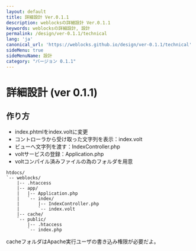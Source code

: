 ```yaml
---
layout: default
title: 詳細設計 Ver.0.1.1
description: weblocksの詳細設計 Ver.0.1.1
keywords: weblocksの詳細設計, 設計
permalink: /design/ver-0.1.1/technical
lang: 'ja'
canonical_url: 'https://weblocks.github.io/design/ver-0.1.1/technical'
sideMenu: true
sideMenuName: 設計
category: "バージョン 0.1.1"
---
```

<div class="container-fluid">
  <div class="row">
    <div class="col">
      <h1>詳細設計 (ver 0.1.1)</h1>
    </div>
  </div>
  <div class="row">
    <div class="col-12">
      <h2>作り方</h2>
      <p>
        <ul>
          <li>index.phtmlをindex.voltに変更</li>
          <li>コントローラから受け取った文字列を表示：index.volt</li>
          <li>ビューへ文字列を渡す：IndexController.php</li>
          <li>voltサービスの登録：Application.php</li>
          <li>voltコンパイル済みファイルの為のフォルダを用意</li>
        </ul>
      </p>
      <p>
        <pre><code class="language-treeview">htdocs/
`-- weblocks/
    |-- .htaccess
    |-- app/
    |   |-- Application.php
    |   `-- index/
    |       |-- IndexController.php
    |       `-- index.volt
    |-- cache/
    `-- public/
        |-- .htaccess
        `-- index.php</code></pre>
      </p>
      <p>
        cacheフォルダはApache実行ユーザの書き込み権限が必要だよ。
      </p>
    </div>
  </div>
</div>
